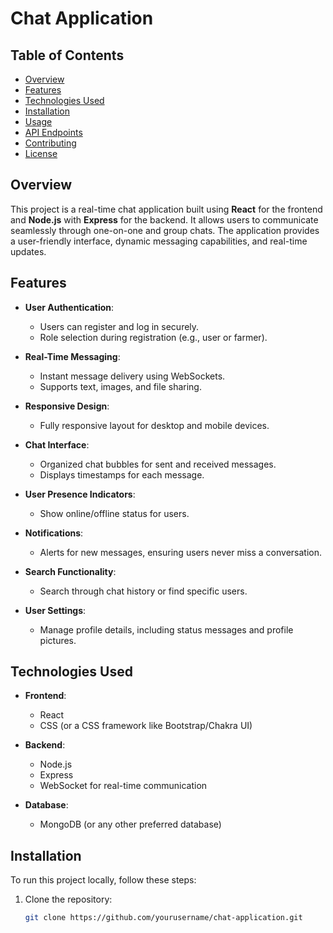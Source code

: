 # Chat Application

## Table of Contents
- [Overview](#overview)
- [Features](#features)
- [Technologies Used](#technologies-used)
- [Installation](#installation)
- [Usage](#usage)
- [API Endpoints](#api-endpoints)
- [Contributing](#contributing)
- [License](#license)

## Overview

This project is a real-time chat application built using **React** for the frontend and **Node.js** with **Express** for the backend. It allows users to communicate seamlessly through one-on-one and group chats. The application provides a user-friendly interface, dynamic messaging capabilities, and real-time updates.

## Features

- **User Authentication**: 
  - Users can register and log in securely.
  - Role selection during registration (e.g., user or farmer).

- **Real-Time Messaging**: 
  - Instant message delivery using WebSockets.
  - Supports text, images, and file sharing.

- **Responsive Design**: 
  - Fully responsive layout for desktop and mobile devices.
  
- **Chat Interface**: 
  - Organized chat bubbles for sent and received messages.
  - Displays timestamps for each message.

- **User Presence Indicators**: 
  - Show online/offline status for users.

- **Notifications**: 
  - Alerts for new messages, ensuring users never miss a conversation.

- **Search Functionality**: 
  - Search through chat history or find specific users.

- **User Settings**: 
  - Manage profile details, including status messages and profile pictures.

## Technologies Used

- **Frontend**:
  - React
  - CSS (or a CSS framework like Bootstrap/Chakra UI)

- **Backend**:
  - Node.js
  - Express
  - WebSocket for real-time communication

- **Database**:
  - MongoDB (or any other preferred database)

## Installation

To run this project locally, follow these steps:

1. Clone the repository:
   ```bash
   git clone https://github.com/yourusername/chat-application.git
